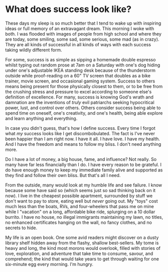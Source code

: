 # What does success look like?

These days my sleep is so much better that I tend to wake up with inspiring ideas or full memory of an extravagant dream. This morning I woke with both. I was flooded with images of people from high school and where they are today, some smiling, some sad, some serious, some mad (as in crazy). They are all kinds of successful in all kinds of ways with each success taking wildly different form.

For some, success is as simple as sipping a homemade double espresso whilst typing out random prose at 7am on a Saturday with one's dog hiding under one's adjustable IKEA standing desk because of the thunderstorm outside while proof-reading on a 60" TV screen that doubles as a bike trainer, movie screen, and occasional gaming system. Success to others means being present for those physically closest to them, or to be free from the crushing stress and pressure to excel according to someone else's definition of excellence. For many, success is knowing God's wrath and damnation are the inventions of *truly* evil patriarchs seeking hypocritical power, lust, and control over others. Others consider success being able to spend time on oneself, one's creativity, and one's health, being able explore and learn anything and everything.

In case you didn't guess, that's how I define success. Every time I forgot what *my* success looks like I get discombobulated. The fact is I've never been happier than I am right now. I have it all. I have love. I have my health. And I have the freedom and means to follow my bliss. I don't need anything more.

Do I have a lot of money, a big house, fame, and influence? Not really. So many have far less financially than I do. I have every reason to be grateful. I do have enough money to keep my immediate family alive and supported as they find and follow their own bliss. But that's all I need.

From the outside, many would look at my humble life and see failure. I know because some have said so (which seems just so sad thinking back on it now). I live in the cheapest possible apartment, surrounded by stuff we don't want to pay to store, eating well but *never* going out. My "toys" cost much less than the boats, RVs, and four-wheelers that pass me on mine while I "vacation" on a long, affordable bike ride, splurging on a 10 dollar burrito. I have no house, no illegal immigrants maintaining my lawn, no titles, no enhanced certificates hanging on the wall, no fancy clothes, and no secrets to hide.

My life is an open book. One some avid readers might discover on a dusty library shelf hidden away from the flashy, shallow best-sellers. My tome is heavy and long, the kind most morons would overlook, filled with stories of love, exploration, and adventure that take time to consume, savour, and comprehend; the kind that would take years to get through waiting for one six-minute egg every morning. I'm hungry.
